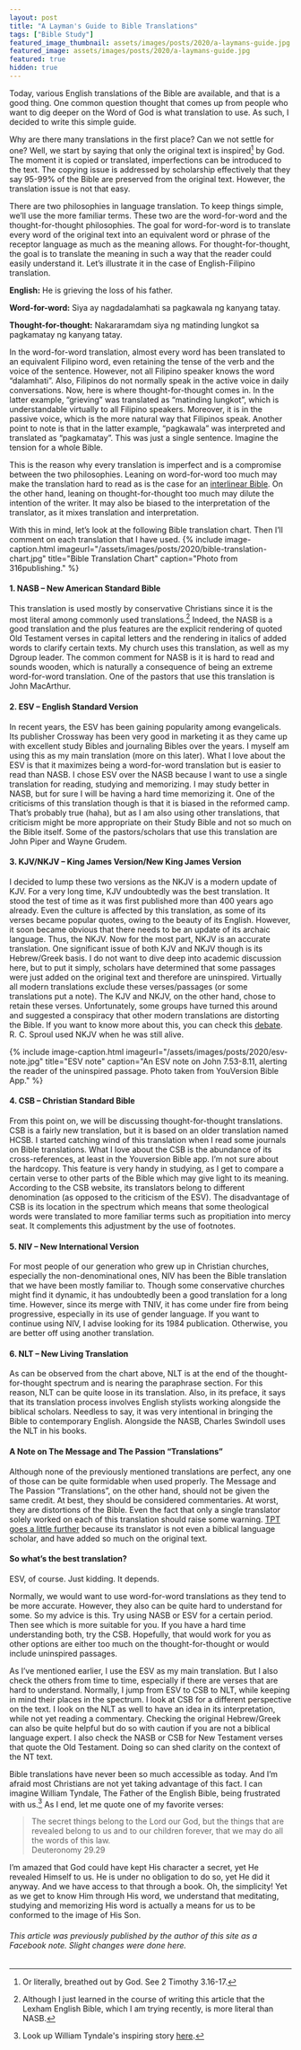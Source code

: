 ```yaml
---
layout: post
title: "A Layman's Guide to Bible Translations"
tags: ["Bible Study"]
featured_image_thumbnail: assets/images/posts/2020/a-laymans-guide.jpg
featured_image: assets/images/posts/2020/a-laymans-guide.jpg
featured: true
hidden: true
---
```


Today, various English translations of the Bible are available, and that is a good thing. One common question thought that comes up from people who want to dig deeper on the Word of God is what translation to use. As such, I decided to write this simple guide.

<!--more-->

Why are there many translations in the first place? Can we not settle for one? Well, we start by saying that only the original text is inspired[^1] by God. The moment it is copied or translated, imperfections can be introduced to the text. The copying issue is addressed by scholarship effectively that they say 95-99% of the Bible are preserved from the original text. However, the translation issue is not that easy.

There are two philosophies in language translation. To keep things simple, we’ll use the more familiar terms. These two are the word-for-word and the thought-for-thought philosophies. The goal for word-for-word is to translate every word of the original text into an equivalent word or phrase of the receptor language as much as the meaning allows. For thought-for-thought, the goal is to translate the meaning in such a way that the reader could easily understand it. Let’s illustrate it in the case of English-Filipino translation.

**English:** He is grieving the loss of his father.
 
**Word-for-word:** Siya ay nagdadalamhati sa pagkawala ng kanyang tatay.

**Thought-for-thought:** Nakararamdam siya ng matinding lungkot sa pagkamatay ng kanyang tatay.

In the word-for-word translation, almost every word has been translated to an equivalent Filipino word, even retaining the tense of the verb and the voice of the sentence. However, not all Filipino speaker knows the word “dalamhati”. Also, Filipinos do not normally speak in the active voice in daily conversations. Now, here is where thought-for-thought comes in. In the latter example, “grieving” was translated as “matinding lungkot”, which is understandable virtually to all Filipino speakers. Moreover, it is in the passive voice, which is the more natural way that Filipinos speak. Another point to note is that in the latter example, “pagkawala” was interpreted and translated as “pagkamatay”. This was just a single sentence. Imagine the tension for a whole Bible.

This is the reason why every translation is imperfect and is a compromise between the two philosophies. Leaning on word-for-word too much may make the translation hard to read as is the case for an [interlinear Bible](https://biblehub.com/interlinear/genesis/1.htm). On the other hand, leaning on thought-for-thought too much may dilute the intention of the writer. It may also be biased to the interpretation of the translator, as it mixes translation and interpretation.

With this in mind, let’s look at the following Bible translation chart. Then I’ll comment on each translation that I have used.
{% include image-caption.html imageurl="/assets/images/posts/2020/bible-translation-chart.jpg" title="Bible Translation Chart" caption="Photo from 316publishing." %}

#### 1. NASB – New American Standard Bible

This translation is used mostly by conservative Christians since it is the most literal among commonly used translations.[^2] Indeed, the NASB is a good translation and the plus features are the explicit rendering of quoted Old Testament verses in capital letters and the rendering in italics of added words to clarify certain texts. My church uses this translation, as well as my Dgroup leader. The common comment for NASB is it is hard to read and sounds wooden, which is naturally a consequence of being an extreme word-for-word translation. One of the pastors that use this translation is John MacArthur.

#### 2. ESV – English Standard Version

In recent years, the ESV has been gaining popularity among evangelicals. Its publisher Crossway has been very good in marketing it as they came up with excellent study Bibles and journaling Bibles over the years. I myself am using this as my main translation (more on this later). What I love about the ESV is that it maximizes being a word-for-word translation but is easier to read than NASB. I chose ESV over the NASB because I want to use a single translation for reading, studying and memorizing. I may study better in NASB, but for sure I will be having a hard time memorizing it. One of the criticisms of this translation though is that it is biased in the reformed camp. That’s probably true (haha), but as I am also using other translations, that criticism might be more appropriate on their Study Bible and not so much on the Bible itself. Some of the pastors/scholars that use this translation are John Piper and Wayne Grudem.

#### 3. KJV/NKJV – King James Version/New King James Version

I decided to lump these two versions as the NKJV is a modern update of KJV. For a very long time, KJV undoubtedly was the best translation. It stood the test of time as it was first published more than 400 years ago already. Even the culture is affected by this translation, as some of its verses became popular quotes, owing to the beauty of its English. However, it soon became obvious that there needs to be an update of its archaic language. Thus, the NKJV. Now for the most part, NKJV is an accurate translation. One significant issue of both KJV and NKJV though is its Hebrew/Greek basis. I do not want to dive deep into academic discussion here, but to put it simply, scholars have determined that some passages were just added on the original text and therefore are uninspired. Virtually all modern translations exclude these verses/passages (or some translations put a note). The KJV and NKJV, on the other hand, chose to retain these verses. Unfortunately, some groups have turned this around and suggested a conspiracy that other modern translations are distorting the Bible. If you want to know more about this, you can check this [debate](https://www.youtube.com/watch?v=PHR8wJAjNFo&feature=youtu.be). R. C. Sproul used NKJV when he was still alive.

{% include image-caption.html imageurl="/assets/images/posts/2020/esv-note.jpg" title="ESV note" caption="An ESV note on John 7.53-8.11, alerting the reader of the uninspired passage. Photo taken from YouVersion Bible App." %}

#### 4. CSB – Christian Standard Bible

From this point on, we will be discussing thought-for-thought translations. CSB is a fairly new translation, but it is based on an older translation named HCSB. I started catching wind of this translation when I read some journals on Bible translations. What I love about the CSB is the abundance of its cross-references, at least in the Youversion Bible app. I’m not sure about the hardcopy. This feature is very handy in studying, as I get to compare a certain verse to other parts of the Bible which may give light to its meaning. According to the CSB website, its translators belong to different denomination (as opposed to the criticism of the ESV). The disadvantage of CSB is its location in the spectrum which means that some theological words were translated to more familiar terms such as propitiation into mercy seat. It complements this adjustment by the use of footnotes.

#### 5. NIV – New International Version

For most people of our generation who grew up in Christian churches, especially the non-denominational ones, NIV has been the Bible translation that we have been mostly familiar to. Though some conservative churches might find it dynamic, it has undoubtedly been a good translation for a long time. However, since its merge with TNIV, it has come under fire from being progressive, especially in its use of gender language. If you want to continue using NIV, I advise looking for its 1984 publication. Otherwise, you are better off using another translation.

#### 6. NLT – New Living Translation

As can be observed from the chart above, NLT is at the end of the thought-for-thought spectrum and is nearing the paraphrase section. For this reason, NLT can be quite loose in its translation. Also, in its preface, it says that its translation process involves English stylists working alongside the biblical scholars. Needless to say, it was very intentional in bringing the Bible to contemporary English. Alongside the NASB, Charles Swindoll uses the NLT in his books.



#### A Note on The Message and The Passion “Translations”

Although none of the previously mentioned translations are perfect, any one of those can be quite formidable when used properly. The Message and The Passion “Translations”, on the other hand, should not be given the same credit. At best, they should be considered commentaries. At worst, they are distortions of the Bible. Even the fact that only a single translator solely worked on each of this translation should raise some warning. [TPT goes a little further](https://www.alisachilders.com/blog/heres-why-christians-should-be-concerned-about-the-passion-translation-of-the-bible) because its translator is not even a biblical language scholar, and have added so much on the original text.



#### So what’s the best translation?

ESV, of course. Just kidding. It depends. 

Normally, we would want to use word-for-word translations as they tend to be more accurate. However, they also can be quite hard to understand for some. So my advice is this. Try using NASB or ESV for a certain period. Then see which is more suitable for you. If you have a hard time understanding both, try the CSB. Hopefully, that would work for you as other options are either too much on the thought-for-thought or would include uninspired passages.

As I’ve mentioned earlier, I use the ESV as my main translation. But I also check the others from time to time, especially if there are verses that are hard to understand. Normally, I jump from ESV to CSB to NLT, while keeping in mind their places in the spectrum. I look at CSB for a different perspective on the text. I look on the NLT as well to have an idea in its interpretation, while not yet reading a commentary. Checking the original Hebrew/Greek can also be quite helpful but do so with caution if you are not a biblical language expert. I also check the NASB or CSB for New Testament verses that quote the Old Testament. Doing so can shed clarity on the context of the NT text.

Bible translations have never been so much accessible as today. And I’m afraid most Christians are not yet taking advantage of this fact. I can imagine William Tyndale, The Father of the English Bible, being frustrated with us.[^3] As I end, let me quote one of my favorite verses:

> The secret things belong to the Lord our God, but the things that are revealed belong to us and to our children forever, that we may do all the words of this law.<br>Deuteronomy 29.29

I’m amazed that God could have kept His character a secret, yet He revealed Himself to us. He is under no obligation to do so, yet He did it anyway. And we have access to that through a book. Oh, the simplicity! Yet as we get to know Him through His word, we understand that meditating, studying and memorizing His word is actually a means for us to be conformed to the image of His Son.

[^1]: Or literally, breathed out by God. See 2 Timothy 3.16-17.

[^2]: Although I just learned in the course of writing this article that the Lexham English Bible, which I am trying recently, is more literal than NASB.

[^3]: Look up William Tyndale's inspiring story [here](https://www.desiringgod.org/messages/always-singing-one-note-a-vernacular-bible).

###### This article was previously published by the author of this site as a Facebook note. Slight changes were done here.
